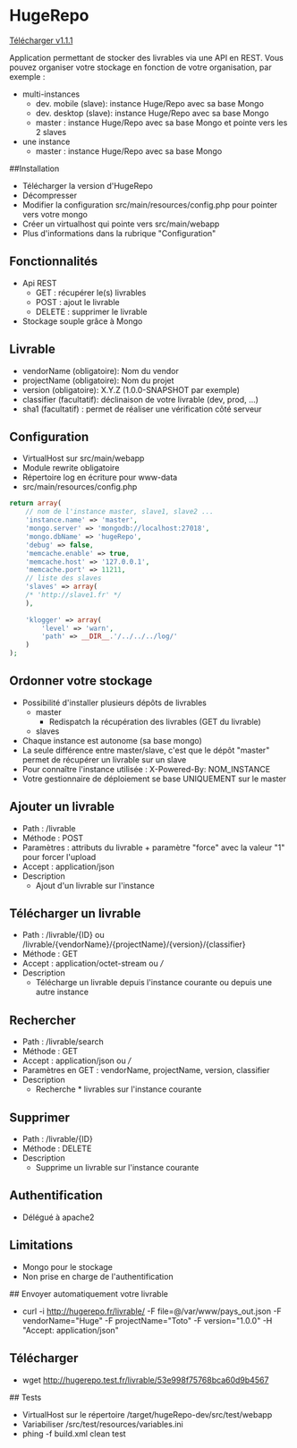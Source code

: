 HugeRepo
========
<a target="_blank" href="https://hubic.com/home/pub/?ruid=aHR0cHM6Ly9sYjEwNDAucGNzLm92aC5uZXQvdjEvQVVUSF85ZmQ3YTIxNDk1OTEwOGI2NjNiNDY4OGJkOWQzNzdhMS9kZWZhdWx0Ly5vdmhQdWIvMTQwOTc2NDA5OV8xNDEwNjI4MDk5P3RlbXBfdXJsX3NpZz05OWU3NThjYTg3NDFkZTFhYWRlMjY4ZmQ5YjkyMzFiZTFlMDM4ZGM2JnRlbXBfdXJsX2V4cGlyZXM9MTQxMDYyODA5OQ==">Télécharger v1.1.1</a>

Application permettant de stocker des livrables via une API en REST. 
Vous pouvez organiser votre stockage en fonction de votre organisation, par exemple :
 * multi-instances
    * dev. mobile (slave): instance Huge/Repo avec sa base Mongo
    * dev. desktop (slave): instance Huge/Repo avec sa base Mongo
    * master : instance Huge/Repo avec sa base Mongo et pointe vers les 2 slaves
 * une instance
    * master : instance Huge/Repo avec sa base Mongo


##Installation
* Télécharger la version d'HugeRepo
* Décompresser
* Modifier la configuration src/main/resources/config.php pour pointer vers votre mongo
* Créer un virtualhost qui pointe vers src/main/webapp
* Plus d'informations dans la rubrique "Configuration"


## Fonctionnalités
 * Api REST 
    * GET : récupérer le(s) livrables
    * POST : ajout le livrable
    * DELETE : supprimer le livrable
 * Stockage souple grâce à Mongo
 
## Livrable
  * vendorName (obligatoire): Nom du vendor
  * projectName (obligatoire): Nom du projet
  * version (obligatoire): X.Y.Z (1.0.0-SNAPSHOT par exemple)
  * classifier (facultatif): déclinaison de votre livrable (dev, prod, ...)
  * sha1 (facultatif) : permet de réaliser une vérification côté serveur

## Configuration
* VirtualHost sur src/main/webapp
* Module rewrite obligatoire
* Répertoire log en écriture pour www-data
* src/main/resources/config.php
```php
return array(
    // nom de l'instance master, slave1, slave2 ...
    'instance.name' => 'master',
    'mongo.server' => 'mongodb://localhost:27018',
    'mongo.dbName' => 'hugeRepo',
    'debug' => false,
    'memcache.enable' => true,
    'memcache.host' => '127.0.0.1',
    'memcache.port' => 11211,
    // liste des slaves
    'slaves' => array(
    /* 'http://slave1.fr' */
    ),
    
    'klogger' => array(
        'level' => 'warn',
        'path' => __DIR__.'/../../../log/'
    )
);
```

## Ordonner votre stockage
 * Possibilité d'installer plusieurs dépôts de livrables
    * master 
        * Redispatch la récupération des livrables (GET du livrable)
    * slaves
 * Chaque instance est autonome (sa base mongo)
 * La seule différence entre master/slave, c'est que le dépôt "master" permet de récupérer un livrable sur un slave
 * Pour connaître l'instance utilisée : X-Powered-By: NOM_INSTANCE
 * Votre gestionnaire de déploiement se base UNIQUEMENT sur le master

## Ajouter un livrable
 * Path : /livrable
 * Méthode : POST
 * Paramètres : attributs du livrable + paramètre "force" avec la valeur "1" pour forcer l'upload
 * Accept : application/json
 * Description
    * Ajout d'un livrable sur l'instance
 
## Télécharger un livrable
 * Path : /livrable/{ID} ou /livrable/{vendorName}/{projectName}/{version}/{classifier}
 * Méthode : GET
 * Accept : application/octet-stream ou */*
 * Description
    * Télécharge un livrable depuis l'instance courante ou depuis une autre instance

## Rechercher
 * Path : /livrable/search
 * Méthode : GET
 * Accept : application/json ou */*
 * Paramètres en GET : vendorName, projectName, version, classifier
 * Description
    * Recherche * livrables sur l'instance courante
 
## Supprimer
 * Path : /livrable/{ID}
 * Méthode : DELETE
 * Description
    * Supprime un livrable sur l'instance courante

## Authentification
 * Délégué à apache2

## Limitations
 * Mongo pour le stockage
 * Non prise en charge de l'authentification

## Envoyer automatiquement votre livrable
 * curl -i http://hugerepo.fr/livrable/ -F file=@/var/www/pays_out.json -F vendorName="Huge" -F projectName="Toto" -F version="1.0.0" -H "Accept: application/json"

## Télécharger
 * wget http://hugerepo.test.fr/livrable/53e998f75768bca60d9b4567
 
## Tests
 * VirtualHost sur le répertoire /target/hugeRepo-dev/src/test/webapp
 * Variabiliser /src/test/resources/variables.ini
 * phing -f build.xml clean test


